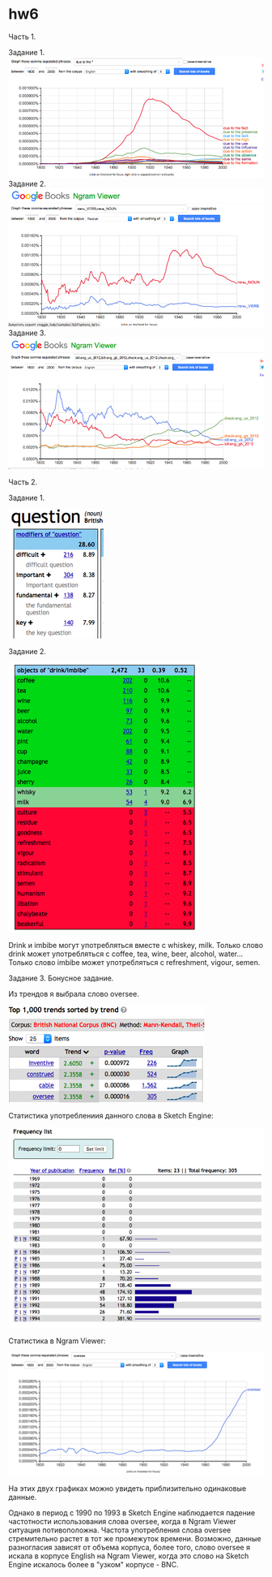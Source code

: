 # hw6

Часть 1.

Задание 1.
![alt-текст](https://github.com/SofiyaRastorgueva/hw6/blob/master/%D0%A1%D0%BD%D0%B8%D0%BC%D0%BE%D0%BA%20%D1%8D%D0%BA%D1%80%D0%B0%D0%BD%D0%B0%202018-04-01%20%D0%B2%2020.39.02.png?raw=true)
Задание 2.
![alt-текст](https://github.com/SofiyaRastorgueva/hw6/blob/master/%D0%A1%D0%BD%D0%B8%D0%BC%D0%BE%D0%BA%20%D1%8D%D0%BA%D1%80%D0%B0%D0%BD%D0%B0%202018-04-01%20%D0%B2%2021.02.25.png?raw=true)
Задание 3.
![alt-текст](https://github.com/SofiyaRastorgueva/hw6/blob/master/%D0%A1%D0%BD%D0%B8%D0%BC%D0%BE%D0%BA%20%D1%8D%D0%BA%D1%80%D0%B0%D0%BD%D0%B0%202018-04-01%20%D0%B2%2021.17.24.png?raw=true)

Часть 2.

Задание 1.

![alt-текст](https://github.com/SofiyaRastorgueva/hw6/blob/master/%D0%A1%D0%BD%D0%B8%D0%BC%D0%BE%D0%BA%20%D1%8D%D0%BA%D1%80%D0%B0%D0%BD%D0%B0%202018-04-01%20%D0%B2%2022.06.04.png?raw=true)

Задание 2.

![alt-текст](https://github.com/SofiyaRastorgueva/hw6/blob/master/%D0%A1%D0%BD%D0%B8%D0%BC%D0%BE%D0%BA%20%D1%8D%D0%BA%D1%80%D0%B0%D0%BD%D0%B0%202018-04-09%20%D0%B2%2014.52.00.png?raw=true)

Drink и imbibe могут употребляться вместе с whiskey, milk.
Только слово drink может употребляться с coffee, tea, wine, beer, alcohol, water...
Только слово imbibe может употребляться с refreshment, vigour, semen.

Задание 3. Бонусное задание.

Из трендов я выбрала слово oversee.

![alt-текст](https://github.com/SofiyaRastorgueva/hw6/blob/master/%D0%A1%D0%BD%D0%B8%D0%BC%D0%BE%D0%BA%20%D1%8D%D0%BA%D1%80%D0%B0%D0%BD%D0%B0%202018-04-09%20%D0%B2%2014.55.55.png?raw=true)

Статистика употреблениия данного слова в Sketch Engine:

![alt-текст](https://github.com/SofiyaRastorgueva/hw6/blob/master/%D0%A1%D0%BD%D0%B8%D0%BC%D0%BE%D0%BA%20%D1%8D%D0%BA%D1%80%D0%B0%D0%BD%D0%B0%202018-04-09%20%D0%B2%2014.58.06.png?raw=true)

Статистика в Ngram Viewer:

![alt-текст](https://github.com/SofiyaRastorgueva/hw6/blob/master/%D0%A1%D0%BD%D0%B8%D0%BC%D0%BE%D0%BA%20%D1%8D%D0%BA%D1%80%D0%B0%D0%BD%D0%B0%202018-04-09%20%D0%B2%2015.02.27.png?raw=true)

На этих двух графиках можно увидеть приблизительно одинаковые данные.

Однако в период с 1990 по 1993 в Sketch Engine наблюдается падение частотности использования слова oversee, когда в Ngram Viewer ситуация потивоположна. Частота употребления слова oversee стремительно растет в тот же промежуток времени.
Возможно, данные разногласия зависят от объема корпуса, более того, слово oversee я искала в корпусе English на Ngram Viewer, когда это слово на Sketch Engine искалось более в "узком" корпусе - BNC.

